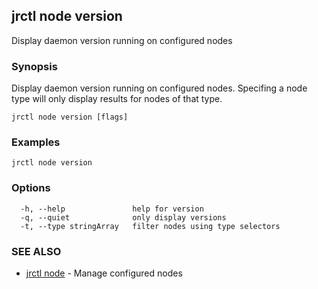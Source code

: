 ## jrctl node version

Display daemon version running on configured nodes

### Synopsis

Display daemon version running on configured nodes. Specifing a node type will
only display results for nodes of that type.

```
jrctl node version [flags]
```

### Examples

```
jrctl node version
```

### Options

```
  -h, --help               help for version
  -q, --quiet              only display versions
  -t, --type stringArray   filter nodes using type selectors
```

### SEE ALSO

* [jrctl node](jrctl_node.md)	 - Manage configured nodes


